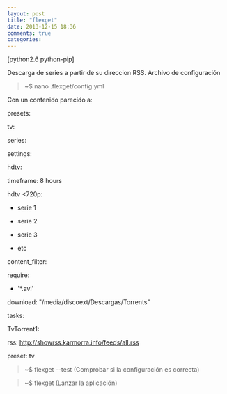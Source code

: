 ```yaml
---
layout: post
title: "flexget"
date: 2013-12-15 18:36
comments: true
categories: 
---
```

[python2.6 python-pip]

Descarga de series a partir de su direccion RSS. Archivo de configuración

>~$ nano .flexget/config.yml

Con un contenido parecido a:

presets:

tv:

series:

settings:

hdtv:

timeframe: 8 hours

hdtv <720p:

- serie 1

- serie 2

- serie 3

- etc

content_filter:

require:

- '*.avi'

download: "/media/discoext/Descargas/Torrents"

tasks:

TvTorrent1:

rss: http://showrss.karmorra.info/feeds/all.rss

preset: tv

>~$ flexget --test (Comprobar si la configuración es correcta)

>~$ flexget (Lanzar la aplicación)

